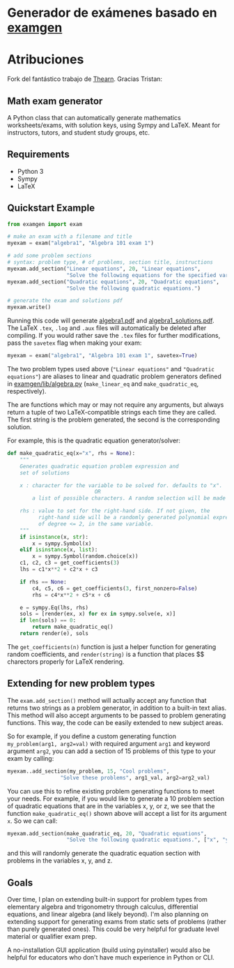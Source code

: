 
# Generador de exámenes basado en [examgen](https://github.com/thearn/examgen)

# Atribuciones

Fork del fantástico trabajo de [Thearn](https://github.com/thearn). Gracias Tristan:

  ## Math exam generator
  
  A Python class that can automatically generate mathematics worksheets/exams, with 
  solution keys, using Sympy and LaTeX. Meant for instructors, tutors, and student
  study groups, etc.

  ## Requirements
  - Python 3
  - Sympy
  - LaTeX

  ## Quickstart Example

  ```Python
  from examgen import exam

  # make an exam with a filename and title
  myexam = exam("algebra1", "Algebra 101 exam 1")

  # add some problem sections
  # syntax: problem type, # of problems, section title, instructions
  myexam.add_section("Linear equations", 20, "Linear equations",
                     "Solve the following equations for the specified variable.")
  myexam.add_section("Quadratic equations", 20, "Quadratic equations",
                     "Solve the following quadratic equations.")

  # generate the exam and solutions pdf
  myexam.write()
  ```
  Running this code will generate [algebra1.pdf](algebra1.pdf) and 
  [algebra1_solutions.pdf](algebra1_solutions.pdf). The LaTeX `.tex`, `.log` and
  `.aux` files will automatically be deleted after compiling. If you would rather
  save the `.tex` files for further modifications, pass the `savetex` flag when
  making your exam:

  ```Python
  myexam = exam("algebra1", "Algebra 101 exam 1", savetex=True)
  ```

  The two problem types used above (`"Linear equations"` and `"Quadratic equations"`)
  are aliases to linear and quadratic problem generators defined in 
  [examgen/lib/algebra.py](examgen/lib/algebra.py) (`make_linear_eq` and `make_quadratic_eq`, respectively).

  The are functions which may or may not require any arguments, but always return 
  a tuple of two LaTeX-compatible strings each 
  time they are called. The first string is the problem generated, the second is
  the corresponding solution.

  For example, this is the quadratic equation generator/solver:
  ```Python
  def make_quadratic_eq(x="x", rhs = None):
      """
      Generates quadratic equation problem expression and
      set of solutions

      x : character for the variable to be solved for. defaults to "x".
                              OR
          a list of possible characters. A random selection will be made from them.

      rhs : value to set for the right-hand side. If not given, the 
            right-hand side will be a randomly generated polynomial expression
            of degree <= 2, in the same variable.
      """
      if isinstance(x, str):
          x = sympy.Symbol(x)
      elif isinstance(x, list):
          x = sympy.Symbol(random.choice(x))
      c1, c2, c3 = get_coefficients(3)
      lhs = c1*x**2 + c2*x + c3

      if rhs == None:
          c4, c5, c6 = get_coefficients(3, first_nonzero=False)
          rhs = c4*x**2 + c5*x + c6

      e = sympy.Eq(lhs, rhs)
      sols = [render(ex, x) for ex in sympy.solve(e, x)]
      if len(sols) == 0:
          return make_quadratic_eq()
      return render(e), sols
  ```
  The `get_coefficients(n)` function is just a helper function for generating
  random coefficients, and `render(string)` is a function that places $$ charectors
  properly for LaTeX rendering.

  ## Extending for new problem types

  The `exam.add_section()` method will actually accept any function that returns 
  two strings as a problem generator, in addition to a built-in text alias. This method
  will also accept arguments to be passed to problem generating functions.
  This way, the code can be easily extended to new subject areas.

  So for example, if you define a custom generating function `my_problem(arg1, arg2=val)` with
  required argument `arg1` and keyword argument `arg2`, you can add a section of
  15 problems of this type to your exam by calling:

  ```Python
  myexam..add_section(my_problem, 15, "Cool problems",
                   "Solve these problems", arg1_val, arg2=arg2_val)
  ```

  You can use this to refine existing problem generating functions to meet your
  needs. 
  For example, if you would like to generate a 10 problem section of 
  quadratic equations that are in the variables x, y, or z, we see that 
  the function `make_quadratic_eq()` shown above will accept a list for its 
  argument `x`. So we can call:

  ```Python
  myexam.add_section(make_quadratic_eq, 20, "Quadratic equations",
                     "Solve the following quadratic equations.", ["x", "y", "z"])
  ```

  and this will randomly generate the quadratic equation section with problems in the 
  variables x, y, and z.

  ## Goals

  Over time, I plan on extending built-in support for problem types from elementary
  algebra and trigonometry through calculus, differential equations, and linear
  algebra (and likely beyond). I'm also planning on extending support for generating
  exams from static sets of problems (rather than purely generated ones). This could
  be very helpful for graduate level material or qualifier exam prep.

  A no-installation GUI application (build using pyinstaller) would also be helpful
  for educators who don't have much experience in Python or CLI.

